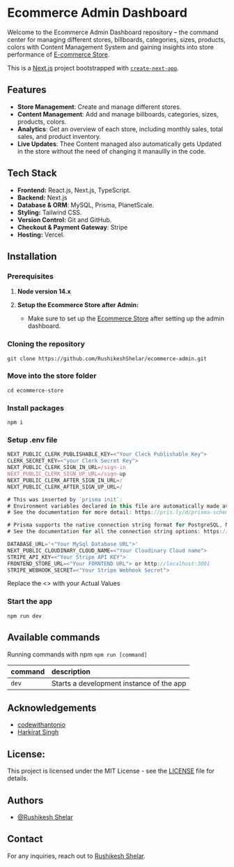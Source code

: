 # Ecommerce Admin Dashboard

Welcome to the Ecommerce Admin Dashboard repository – the command center for managing different stores, billboards, categories, sizes, products, colors with Content Management System and gaining insights into store performance of [E-commerce Store](https://github.com/RushikeshShelar/ecommerce-store).

This is a [Next.js](https://nextjs.org/) project bootstrapped with [`create-next-app`](https://github.com/vercel/next.js/tree/canary/packages/create-next-app).

## Features

- **Store Management**: Create and manage different stores.
- **Content Management**: Add and manage billboards, categories, sizes, products, colors.
- **Analytics**: Get an overview of each store, including monthly sales, total sales, and product inventory.
- **Live Updates**: Thee Content managed also automatically gets Updated in the store without the need of changing it manaullly in the code. 

## Tech Stack

- **Frontend:** React.js, Next.js, TypeScript.
- **Backend:** Next.js
- **Database & ORM**: MySQL, Prisma, PlanetScale.
- **Styling:** Tailwind CSS.
- **Version Control:** Git and GitHub.
- **Checkout & Payment Gateway**: Stripe
- **Hosting:** Vercel.

## Installation

### Prerequisites

1. **Node version 14.x**

2. **Setup the Ecommerce Store after Admin:**
   - Make sure to set up the [Ecommerce Store](https://github.com/RushikeshShelar/ecommerce-store) after setting up the admin dashboard. 

### Cloning the repository

```shell
git clone https://github.com/RushikeshShelar/ecommerce-admin.git
```

### Move into the store folder

```shell
cd ecommerce-store
```

### Install packages

```shell
npm i
```

### Setup .env file


```js
NEXT_PUBLIC_CLERK_PUBLISHABLE_KEY=<"Your Cleck Publishable Key">
CLERK_SECRET_KEY=<"your Clerk Secret Key">
NEXT_PUBLIC_CLERK_SIGN_IN_URL=/sign-in
NEXT_PUBLIC_CLERK_SIGN_UP_URL=/sign-up
NEXT_PUBLIC_CLERK_AFTER_SIGN_IN_URL=/
NEXT_PUBLIC_CLERK_AFTER_SIGN_UP_URL=/

# This was inserted by `prisma init`:
# Environment variables declared in this file are automatically made available to Prisma.
# See the documentation for more detail: https://pris.ly/d/prisma-schema#accessing-environment-variables-from-the-schema

# Prisma supports the native connection string format for PostgreSQL, MySQL, SQLite, SQL Server, MongoDB and CockroachDB.
# See the documentation for all the connection string options: https://pris.ly/d/connection-strings

DATABASE_URL='<"Your MySql Database URL">'
NEXT_PUBLIC_CLOUDINARY_CLOUD_NAME=<"Your Cloudinary Cloud name">
STRIPE_API_KEY=<"Your Stripe API KEY">
FRONTEND_STORE_URL=<"Your FORNTEND URL"> or http://localhost:3001
STRIPE_WEBHOOK_SECRET=<"Your Stripe Webhook Secret">
```
Replace the <> with your Actual Values

### Start the app

```shell
npm run dev
```

## Available commands

Running commands with npm `npm run [command]`

| command         | description                              |
| :-------------- | :--------------------------------------- |
| `dev`           | Starts a development instance of the app |

## Acknowledgements

 - [codewithantonio](https://www.codewithantonio.com/)
 - [Harkirat Singh](https://100xdevs.com/)

## License:

This project is licensed under the MIT License - see the [LICENSE](LICENSE) file for details.

## Authors

- [@Rushikesh Shelar](https://www.github.com/RushikeshShelar)


## Contact
For any inquiries, reach out to [Rushikesh Shelar](mailto:rushikeshshelar.cs@gmail.com).
